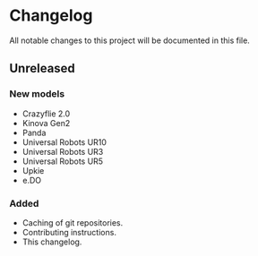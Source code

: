 # Changelog

All notable changes to this project will be documented in this file.

## Unreleased

### New models

- Crazyflie 2.0
- Kinova Gen2
- Panda
- Universal Robots UR10
- Universal Robots UR3
- Universal Robots UR5
- Upkie
- e.DO

### Added

- Caching of git repositories.
- Contributing instructions.
- This changelog.

